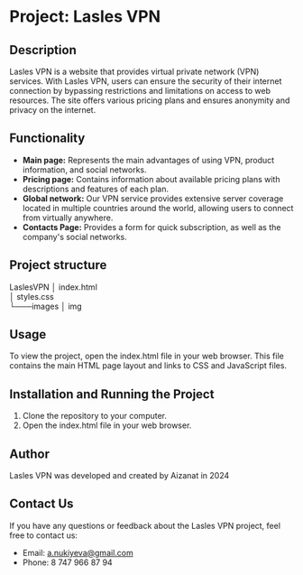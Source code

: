 # Project: Lasles VPN

## Description

Lasles VPN is a website that provides virtual private network (VPN) services. With Lasles VPN, users can ensure the security of their internet connection by bypassing restrictions and limitations on access to web resources. The site offers various pricing plans and ensures anonymity and privacy on the internet.

## Functionality

- **Main page:** Represents the main advantages of using VPN, product information, and social networks.
- **Pricing page:** Contains information about available pricing plans with descriptions and features of each plan.
- **Global network:** Our VPN service provides extensive server coverage located in multiple countries around the world, allowing users to connect from virtually anywhere.
- **Contacts Page:** Provides a form for quick subscription, as well as the company's social networks.

## Project structure

LaslesVPN
│ index.html  
│ styles.css  
└───images
│ img

## Usage

To view the project, open the index.html file in your web browser. This file contains the main HTML page layout and links to CSS and JavaScript files.

## Installation and Running the Project

1. Clone the repository to your computer.
2. Open the index.html file in your web browser.

## Author

Lasles VPN was developed and created by Aizanat in 2024

## Contact Us

If you have any questions or feedback about the Lasles VPN project, feel free to contact us:

- Email: a.nukiyeva@gmail.com
- Phone: 8 747 966 87 94
